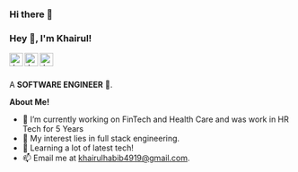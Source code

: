 ### Hi there 👋
<h3 title="hehehe"> Hey 👋, I'm Khairul!</h3>

<a href="https://www.linkedin.com/in/khairul-habib">
  <img align="left" alt="Jaskirat's LinkedIn" width="24px" src="https://cdn.jsdelivr.net/npm/simple-icons@v3/icons/linkedin.svg" />
</a>
<a href="https://www.instagram.com/khairul_habib35/">
  <img align="left" alt="Jaskirat's Instagram" width="24px" src="https://cdn.jsdelivr.net/npm/simple-icons@v3/icons/instagram.svg" />
</a>
<a href="https://www.facebook.com/khairul.habib.18/">
  <img align="left" alt="Jaskirat's Facebook" width="24px" src="https://cdn.jsdelivr.net/npm/simple-icons@v3/icons/facebook.svg" />
</a>




<br />
<br />

A **SOFTWARE ENGINEER**  🚀.
 

**About Me!**
- 🔭 I’m currently working on FinTech and Health Care and was work in HR Tech for 5 Years
- 🤔 My interest lies in full stack engineering.
- 💬 Learning a lot of latest tech!
- 📫 Email me at [khairulhabib4919@gmail.com](mailto:khairulhabib4919@gmail.com).



<!--
**khairul35/khairul35** is a ✨ _special_ ✨ repository because its `README.md` (this file) appears on your GitHub profile.

Here are some ideas to get you started:

- 🔭 I’m currently working on ...
- 🌱 I’m currently learning ...
- 👯 I’m looking to collaborate on ...
- 🤔 I’m looking for help with ...
- 💬 Ask me about ...
- 📫 How to reach me: ...
- 😄 Pronouns: ...
- ⚡ Fun fact: ...
-->
